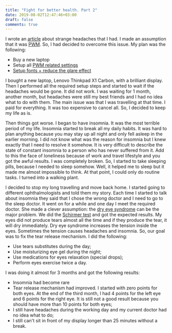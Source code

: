 ```yaml
---
title: "Fight for better health. Part 2"
date: 2019-08-02T12:47:46+03:00
draft: false
comments: true
---
```


I wrote an [article](https://dshil.github.io/blog/linux-fight-for-better-health/) about strange headaches that I had. I made an assumption that it was [PWM](https://en.wikipedia.org/wiki/Pulse-width_modulation). So, I had decided to overcome this issue. My plan was the following:

* Buy a new laptop
* Setup all [PWM related settings](https://wiki.archlinux.org/index.php/Backlight)
* [Setup fonts + reduce the glare effect](https://wiki.manjaro.org/index.php?title=Improve_Font_Rendering)

I bought a new laptop, Lenovo Thinkpad X1 Carbon, with a brilliant display. Then I performed all the required setup steps and started to wait if the headaches would be gone. It did not work. I was waiting for 1 month, another month, but headaches were still my best friends and I had no idea what to do with them. The main issue was that I was travelling at that time. I paid for everything. It was too expensive to cancel all. So, I decided to keep my life as is.

Then things got worse. I began to have insomnia. It was the most terrible period of my life. Insomnia started to break all my daily habits. It was hard to plan anything because you may stay up all night and only fell asleep in the earlier morning. I did not know what was the reason for insomnia but I knew exactly that I need to resolve it somehow. It is very difficult to describe the state of constant insomnia to a person who has never suffered from it. Add to this the face of loneliness because of work and travel lifestyle and you got the awful results. I was completely broken. So, I started to take sleeping pills, because I needed to sleep somehow. Well, it helped me to sleep but it made me almost impossible to think. At that point, I could only do routine tasks. I turned into a walking plant.

I decided to stop my long travelling and move back home. I started going to different ophthalmologists and told them my story. Each time I started to talk about insomnia they said that I chose the wrong doctor and I need to go to the sleep doctor. It went on for a while and one day I meet the required doctor. She made a clever assumption: the [dry eye syndrome](https://en.wikipedia.org/wiki/Dry_eye_syndrome) can be the major problem. We did the [Schirmer test](https://en.wikipedia.org/wiki/Schirmer%27s_test) and got the expected results. My eyes did not produce tears almost all the time and if they produce the tear, it will dry immediately. Dry eye syndrome increases the tension inside the eyes. Sometimes the tension causes headaches and insomnia. So, our goal was to fix the tear release mechanism. I did the following:

* Use tears substitutes during the day;
* Use moisturizing eye gel during the night;
* Use medications for eyes relaxation (special drops);
* Perform eyes exercise twice a day.

I was doing it almost for 3 months and got the following results:

* Insomnia had become rare
* Tear release mechanism had improved. I started with zero points for both eyes. At the end of the third month, I had 4 points for the left eye and 6 points for the right eye. It is still not a good result because you should have more than 10 points for both eyes;
* I still have headaches during the working day and my current doctor had no idea what to do;
* I still can't sit in front of my display longer than 25 minutes without a break.
